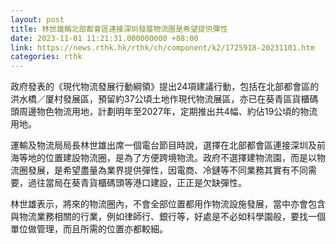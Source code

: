 ```yaml
---
layout: post
title: 林世雄稱北部都會區連接深圳發展物流圈是希望提供彈性
date: 2023-11-01 11:21:31.000000000 +08:00
link: https://news.rthk.hk/rthk/ch/component/k2/1725918-20231101.htm
categories: rthk
---
```


政府發表的《現代物流發展行動綱領》提出24項建議行動，包括在北部都會區的洪水橋／厦村發展區，預留約37公頃土地作現代物流展區，亦已在葵青區貨櫃碼頭周邊物色物流用地，計劃明年至2027年，定期推出共4幅、約佔19公頃的物流用地。

運輸及物流局局長林世雄出席一個電台節目時說，選擇在北部都會區連接深圳及前海等地的位置建設物流圈，是為了方便跨境物流。政府不選擇建物流園，而是以物流圈發展，是希望盡量為業界提供彈性，因電商、冷鏈等不同業務其實有不同需要，過往當局在葵青貨櫃碼頭等港口建設，正正是欠缺彈性。

林世雄表示，將來的物流圈內，不會全部位置都用作物流設施發展，當中亦會包含與物流業務相關的行業，例如律師行、銀行等，好處是不必如科學園般，要找一個單位做管理，而且所需的位置亦都較細。
